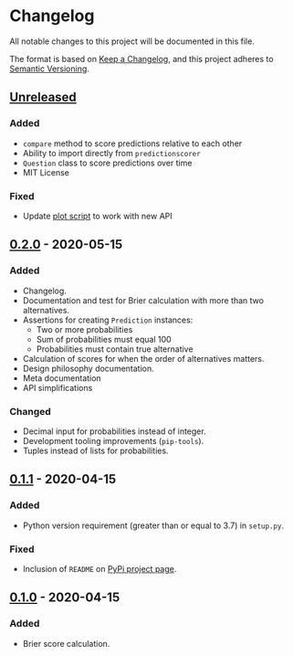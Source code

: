 # Changelog
All notable changes to this project will be documented in this file.

The format is based on [Keep a Changelog](https://keepachangelog.com/en/1.0.0/), and this project adheres to [Semantic Versioning](https://semver.org/spec/v2.0.0.html).

## [Unreleased]

### Added
- `compare` method to score predictions relative to each other
- Ability to import directly from `predictionscorer`
- `Question` class to score predictions over time
- MIT License

### Fixed
- Update [plot script](plot.py) to work with new API

## [0.2.0] - 2020-05-15

### Added
- Changelog.
- Documentation and test for Brier calculation with more than two alternatives.
- Assertions for creating `Prediction` instances:
   - Two or more probabilities
   - Sum of probabilities must equal 100
   - Probabilities must contain true alternative
- Calculation of scores for when the order of alternatives matters.
- Design philosophy documentation.
- Meta documentation
- API simplifications

### Changed
- Decimal input for probabilities instead of integer.
- Development tooling improvements (`pip-tools`).
- Tuples instead of lists for probabilities.

## [0.1.1] - 2020-04-15
### Added
- Python version requirement (greater than or equal to 3.7) in `setup.py`.

### Fixed
- Inclusion of `README` on [PyPi project page](https://pypi.org/project/predictionscorer/).

## [0.1.0] - 2020-04-15
### Added
- Brier score calculation.

[Unreleased]: https://github.com/yhoiseth/python-prediction-scorer/compare/v0.2.0...HEAD
[0.2.0]: https://github.com/yhoiseth/python-prediction-scorer/compare/v0.1.1...v0.2.0
[0.1.1]: https://github.com/yhoiseth/python-prediction-scorer/compare/v0.1.0...v0.1.1
[0.1.0]: https://github.com/yhoiseth/python-prediction-scorer/releases/tag/v0.1.0

